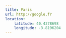 ```yaml
---
title: Paris
url: http://google.fr
location:
    latitude: 40.4378698
    longitude: -3.8196204
---
```

 